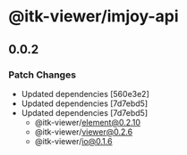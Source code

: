 # @itk-viewer/imjoy-api

## 0.0.2

### Patch Changes

- Updated dependencies [560e3e2]
- Updated dependencies [7d7ebd5]
- Updated dependencies [7d7ebd5]
  - @itk-viewer/element@0.2.10
  - @itk-viewer/viewer@0.2.6
  - @itk-viewer/io@0.1.6
